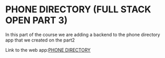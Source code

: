 # PHONE DIRECTORY (FULL STACK OPEN PART 3)
In this part of the course we are adding a backend to the phone directory app that we created on the part2

Link to the web app:[PHONE DIRECTORY](https://phone-directoryfull-stack-open-production.up.railway.app/)
